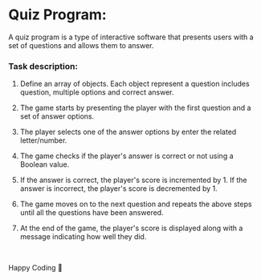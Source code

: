 # Quiz Program:
A quiz program is a type of interactive software that presents users with a set of questions and allows them to answer. 

### Task description:
1. Define an array of objects. Each object represent a question includes question, multiple options and correct answer.
   
1. The game starts by presenting the player with the first question and a set of answer options.

2. The player selects one of the answer options by enter the related letter/number.

3. The game checks if the player's answer is correct or not using a Boolean value.

4. If the answer is correct, the player's score is incremented by 1. If the answer is incorrect, the player's score is decremented by 1.

5. The game moves on to the next question and repeats the above steps until all the questions have been answered.

6. At the end of the game, the player's score is displayed along with a message indicating how well they did.

<br>

Happy Coding 🤟
